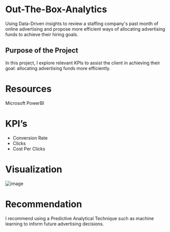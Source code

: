 # Out-The-Box-Analytics
Using Data-Driven insights to review a staffing company's past month of online advertising and propose more efficient ways of allocating advertising funds to achieve their hiring goals. 


## Purpose of the Project
In this project,  I explore relevant KPIs to assist the client in achieving their goal: allocating advertising funds more efficiently.

# Resources
Microsoft PowerBI 


# KPI’s
* Conversion Rate
* Clicks
* Cost Per Clicks


# Visualization

![image](https://github.com/user-attachments/assets/a7a7b797-477e-4774-ad21-9f05d540184b)

# Recommendation
I recommend using a Predictive Analytical Technique such as machine learning to inform future advertising decisions.
